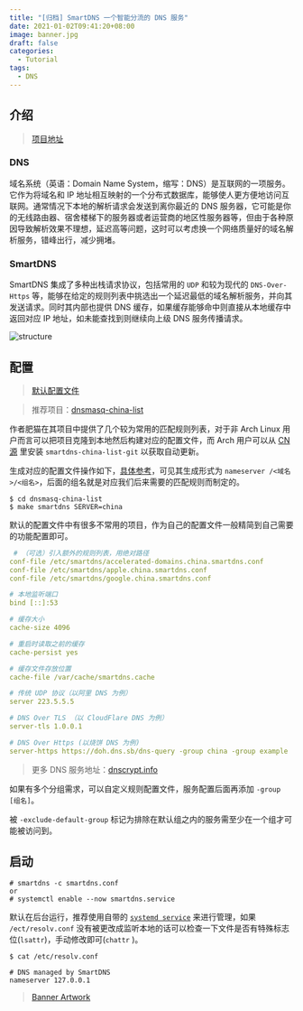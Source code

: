 ```yaml
---
title: "[归档] SmartDNS 一个智能分流的 DNS 服务"
date: 2021-01-02T09:41:20+08:00
image: banner.jpg
draft: false
categories:
  - Tutorial
tags:
  - DNS
---
```


## 介绍

> [项目地址](https://github.com/pymumu/smartdns)

### DNS

域名系统（英语：Domain Name System，缩写：DNS）是互联网的一项服务。它作为将域名和 IP 地址相互映射的一个分布式数据库，能够使人更方便地访问互联网。通常情况下本地的解析请求会发送到离你最近的 DNS 服务器，它可能是你的无线路由器、宿舍楼梯下的服务器或者运营商的地区性服务器等，但由于各种原因导致解析效果不理想，延迟高等问题，这时可以考虑换一个网络质量好的域名解析服务，错峰出行，减少拥堵。

### SmartDNS

SmartDNS 集成了多种出栈请求协议，包括常用的 `UDP` 和较为现代的 `DNS-Over-Https` 等，能够在给定的规则列表中挑选出一个延迟最低的域名解析服务，并向其发送请求。同时其内部也提供 DNS 缓存，如果缓存能够命中则直接从本地缓存中返回对应 IP 地址，如未能查找到则继续向上级 DNS 服务传播请求。

![structure](https://github.com/pymumu/smartdns/raw/master/doc/architecture.png)

## 配置

> [默认配置文件](https://github.com/pymumu/smartdns/blob/master/etc/smartdns/smartdns.conf)

> 推荐项目：[dnsmasq-china-list](https://github.com/felixonmars/dnsmasq-china-list)

作者肥猫在其项目中提供了几个较为常用的匹配规则列表，对于非 Arch Linux 用户而言可以把项目克隆到本地然后构建对应的配置文件，而 Arch 用户可以从 [CN 源](https://www.archlinuxcn.org/archlinux-cn-repo-and-mirror/) 里安装 `smartdns-china-list-git` 以获取自动更新。

生成对应的配置文件操作如下，[具体参考](https://github.com/archlinuxcn/repo/blob/c2fe2e155a35da76a879b6a9d0fe21975413bce2/archlinuxcn/dnsmasq-china-list-git/PKGBUILD#L22)，可见其生成形式为 `nameserver /<域名>/<组名>`，后面的组名就是对应我们后来需要的匹配规则而制定的。

```fish
$ cd dnsmasq-china-list
$ make smartdns SERVER=china
```

默认的配置文件中有很多不常用的项目，作为自己的配置文件一般精简到自己需要的功能配置即可。

```yaml
 # （可选）引入额外的规则列表，用绝对路径
conf-file /etc/smartdns/accelerated-domains.china.smartdns.conf
conf-file /etc/smartdns/apple.china.smartdns.conf
conf-file /etc/smartdns/google.china.smartdns.conf

# 本地监听端口
bind [::]:53

# 缓存大小
cache-size 4096

# 重启时读取之前的缓存
cache-persist yes

# 缓存文件存放位置
cache-file /var/cache/smartdns.cache

# 传统 UDP 协议（以阿里 DNS 为例）
server 223.5.5.5

# DNS Over TLS （以 CloudFlare DNS 为例）
server-tls 1.0.0.1

# DNS Over Https (以烧饼 DNS 为例)
server-https https://doh.dns.sb/dns-query -group china -group example
```

> 更多 DNS 服务地址：[dnscrypt.info](https://dnscrypt.info/public-servers/)

如果有多个分组需求，可以自定义规则配置文件，服务配置后面再添加 `-group [组名]`。

被 `-exclude-default-group` 标记为排除在默认组之内的服务需至少在一个组才可能被访问到。

## 启动

```fish
# smartdns -c smartdns.conf
or
# systemctl enable --now smartdns.service
```

默认在后台运行，推荐使用自带的 [`systemd service`](https://github.com/pymumu/smartdns/blob/master/systemd/smartdns.service.in) 来进行管理，如果 `/ect/resolv.conf` 没有被更改成监听本地的话可以检查一下文件是否有特殊标志位(`lsattr`)，手动修改即可(`chattr` )。

```fish
$ cat /etc/resolv.conf

# DNS managed by SmartDNS
nameserver 127.0.0.1
```

> [Banner Artwork](https://wallhaven.cc/w/0qx3x7)
